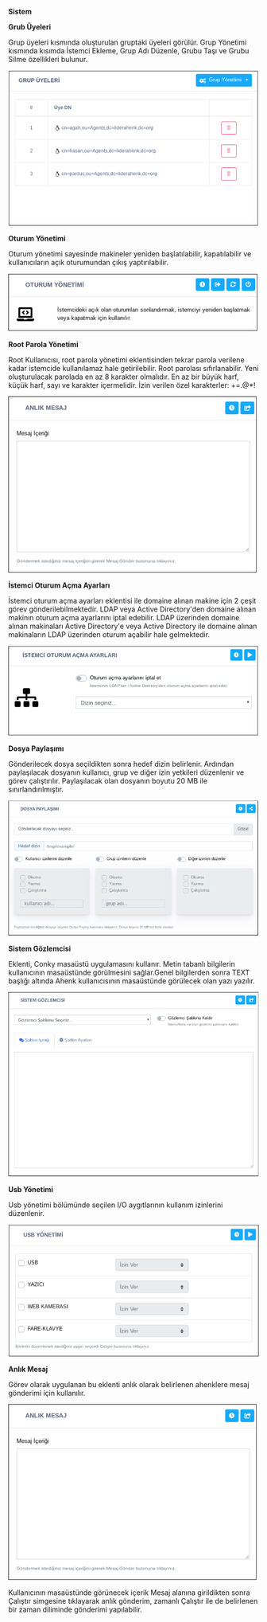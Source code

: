**Sistem**

**Grub Üyeleri**

Grup üyeleri kısmında oluşturulan gruptaki üyeleri görülür. Grup Yönetimi kısmında kısımda İstemci Ekleme, Grup Adı Düzenle,
Grubu Taşı ve Grubu Silme özellikleri bulunur. 

![Grup_Üyeleri](../images/istemcigrupyonetimi/grupuyeleri.png)

**Oturum Yönetimi**

Oturum yönetimi sayesinde makineler yeniden başlatılabilir, kapatılabilir ve kullanıcıların açık oturumundan çıkış yaptırılabilir.

![Oturum Yönetimi](../images/istemcigrupyonetimi/oturum_yonetimi.png)

**Root Parola Yönetimi**

Root Kullanıcısı, root parola yönetimi eklentisinden tekrar parola verilene kadar istemcide kullanılamaz hale getirilebilir. Root parolası sıfırlanabilir. Yeni oluşturulacak parolada en az 8 karakter olmalıdır. En az bir büyük harf, küçük harf, sayı ve karakter içermelidir. İzin verilen özel karakterler: +=.@*!

![Anlık Mesaj](../images/istemcigrupyonetimi/anlik_mesaj.png)
 
**İstemci Oturum Açma Ayarları**

İstemci oturum açma ayarları eklentisi ile domaine alınan makine için 2 çeşit görev gönderilebilmektedir. LDAP veya Active Directory'den domaine alınan makinın oturum açma ayarlarını iptal edebilir. LDAP üzerinden domaine alınan makinaları Active Directory'e veya Active Directory ile domaine alınan makinaların LDAP üzerinden oturum açabilir hale gelmektedir.

![İstemci Oturum Açma Ayarları](../images/istemcigrupyonetimi/istemcioturumacmaayarlari.png)

**Dosya Paylaşımı**

Gönderilecek dosya seçildikten sonra hedef dizin belirlenir. Ardından paylaşılacak dosyanın kullanıcı, grup ve diğer izin yetkileri düzenlenir ve görev çalıştırılır. Paylaşılacak olan dosyanın boyutu 20 MB ile sınırlandırılmıştır.

![Dosya Paylaşımı](../images/istemcigrupyonetimi/dosya_paylasimi.png)

**Sistem Gözlemcisi**

Eklenti, Conky masaüstü uygulamasını kullanır. Metin tabanlı bilgilerin kullanıcının masaüstünde görülmesini sağlar.Genel bilgilerden sonra TEXT başlığı altında Ahenk kullanıcısının masaüstünde görülecek olan yazı yazılır.

![Sistem Gözlemcisi](../images/istemcigrupyonetimi/sistem_gozlemcisi.png)

**Usb Yönetimi**

Usb yönetimi bölümünde seçilen I/O aygıtlarının kullanım izinlerini düzenlenir. 

![Usb Yönetimi](../images/istemcigrupyonetimi/usbyonetimi.png)

**Anlık Mesaj**

Görev olarak uygulanan bu eklenti anlık olarak belirlenen ahenklere mesaj gönderimi için kullanılır.

![Anlık Mesaj](../images/istemcigrupyonetimi/anlik_mesaj.png)

Kullanıcının masaüstünde görünecek içerik Mesaj alanına girildikten sonra Çalıştır simgesine tıklayarak anlık gönderim, zamanlı Çalıştır ile de belirlenen bir zaman diliminde gönderimi yapılabilir.

